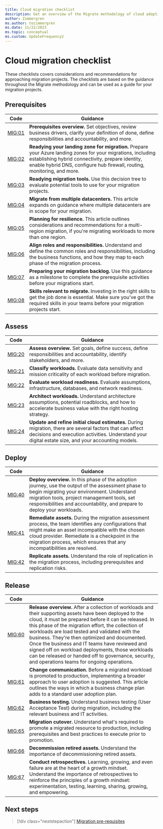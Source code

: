 ```yaml
---
title: Cloud migration checklist
description: Get an overview of the Migrate methodology of cloud adoption and the decisions that you need to make for successful migration projects.
author: Zimmergren
ms.author: tozimmergren
ms.date: 11/22/2023
ms.topic: conceptual
ms.custom: UpdateFrequency2
---
```


# Cloud migration checklist

These checklists covers considerations and recommendations for approaching migration projects. The checklists are based on the guidance throughout the Migrate methodology and can be used as a guide for your migration projects.

## Prerequisites

| Code | Guidance |
|---|---|
| [MIG:01](./prepare/index.md) | **Prerequisites overview.** Set objectives, review business drivers, clarify your definition of done, define responsibilities and accountability, and more. |
| [MIG:02](./prepare/ready-alz.md) | **Readying your landing zone for migration.** Prepare your Azure landing zones for your migrations, including establishing hybrid connectivity, prepare identity, enable hybrid DNS, configure hub firewall, routing, monitoring, and more. |
| [MIG:03](./prepare/readying-migration-tools.md) | **Readying migration tools.** Use this decision tree to evaluate potential tools to use for your migration projects. |
| [MIG:04](./prepare/migrate-from-multiple-datacenters.md) | **Migrate from multiple datacenters.** This article expands on guidance where multiple datacenters are in scope for your migration. |
| [MIG:05](./prepare/planning-for-resilience.md) | **Planning for resilience.** This article outlines considerations and recommendations for a multi-region migration, if you're migrating workloads to more than one region. |
| [MIG:06](./prepare/roles-and-responsibilities.md) | **Align roles and responsibilities.** Understand and define the common roles and responsibilities, including the business functions, and how they map to each phase of the migration process. |
| [MIG:07](./prepare/preparing-migration-backlog.md) | **Preparing your migration backlog.** Use this guidance as a milestone to complete the prerequisite activities before your migrations start. |
| [MIG:08](./prepare/skills-and-support.md) | **Skills relevant to migrate.** Investing in the right skills to get the job done is essential. Make sure you've got the required skills in your teams before your migration projects start. |

## Assess

| Code | Guidance |
|---|---|
| [MIG:20](./assess/index.md) | **Assess overview.** Set goals, define success, define responsibilities and accountability, identify stakeholders, and more. |
| [MIG:21](./assess/classify.md) | **Classify workloads.** Evaluate data sensitivity and mission criticality of each workload before migration. |
| [MIG:22](./assess/evaluate.md) | **Evaluate workload readiness.** Evaluate assumptions, infrastructure, databases, and network readiness. |
| [MIG:23](./assess/architect.md) | **Architect workloads.** Understand architecture assumptions, potential roadblocks, and how to accelerate business value with the right hosting strategy. |
| [MIG:24](./migration-considerations/assess/estimate.md) | **Update and refine initial cloud estimates.** During migration, there are several factors that can affect decisions and execution activities. Understand your digital estate size, and your accounting models. |

## Deploy

| Code | Guidance |
|---|---|
| [MIG:40](./deploy/index.md) | **Deploy overview.** In this phase of the adoption journey, use the output of the assessment phase to begin migrating your environment. Understand migration tools, project management tools, set responsibilities and accountability, and prepare to deploy your workloads. |
| [MIG:41](./deploy/remediate.md) | **Remediate assets.** During the migration assessment process, the team identifies any configurations that might make an asset incompatible with the chosen cloud provider. Remediate is a checkpoint in the migration process, which ensures that any incompatibilities are resolved. |
| [MIG:42](./deploy/replicate.md) | **Replicate assets.** Understand the role of replication in the migration process, including prerequisites and replication risks. |

## Release

| Code | Guidance |
|---|---|
| [MIG:60](./release/index.md) | **Release overview.** After a collection of workloads and their supporting assets have been deployed to the cloud, it must be prepared before it can be released. In this phase of the migration effort, the collection of workloads are load tested and validated with the business. They're then optimized and documented. Once the business and IT teams have reviewed and signed off on workload deployments, those workloads can be released or handed off to governance, security, and operations teams for ongoing operations. |
| [MIG:61](./release/change-communication.md) | **Change communication.** Before a migrated workload is promoted to production, implementing a broader approach to user adoption is suggested. This article outlines the ways in which a business change plan adds to a standard user adoption plan. |
| [MIG:62](./release/business-test.md) | **Business testing.** Understand business testing (User Acceptance Test) during migration, including the relevant business and IT activities. |
| [MIG:65](./release/cutover.md) | **Migration cutover.** Understand what's required to promote a migrated resource to production, including prerequisites and best practices to execute prior to promotion. |
| [MIG:66](./release/decommission.md) | **Decommission retired assets.** Understand the importance of decommissioning retired assets. |
| [MIG:67](./release/retrospective.md) | **Conduct retrospectives.** Learning, growing, and even failure are at the heart of a growth mindset. Understand the importance of retrospectives to reinforce the principles of a growth mindset: experimentation, testing, learning, sharing, growing, and empowering. |



## Next steps

> [!div class="nextstepaction"]
> [Migration pre-requisites](./prepare/index.md)